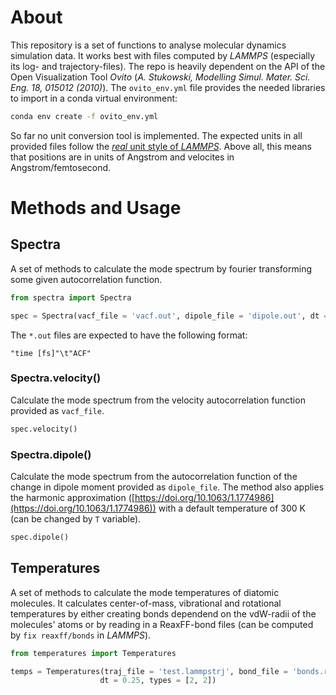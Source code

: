 # About

This repository is a set of functions to analyse molecular dynamics simulation data. It works best with files computed by *LAMMPS* (especially its log- and trajectory-files). 
The repo is heavily dependent on the API of the Open Visualization Tool *Ovito* (*A. Stukowski, Modelling Simul. Mater. Sci. Eng. 18, 015012 (2010)*). The `ovito_env.yml` file provides the needed libraries to import in a conda virtual environment:
```bash
conda env create -f ovito_env.yml
```
So far no unit conversion tool is implemented. The expected units in all provided files follow the [*real* unit style of *LAMMPS*](https://docs.lammps.org/units.html#description). Above all, this means that positions are in units of Angstrom and velocites in Angstrom/femtosecond.

# Methods and Usage

## Spectra

A set of methods to calculate the mode spectrum by fourier transforming some given autocorrelation function.

```python
from spectra import Spectra

spec = Spectra(vacf_file = 'vacf.out', dipole_file = 'dipole.out', dt = 0.25)
```

The `*.out` files are expected to have the following format:

```
"time [fs]"\t"ACF"
```


### Spectra.velocity()

Calculate the mode spectrum from the velocity autocorrelation function provided as `vacf_file`. 

```python
spec.velocity()
```

### Spectra.dipole()

Calculate the mode spectrum from the autocorrelation function of the change in dipole moment provided as `dipole_file`. The method also applies the harmonic approximation ([https://doi.org/10.1063/1.1774986](https://doi.org/10.1063/1.1774986)) with a default temperature of 300 K (can be changed by `T` variable).

```python
spec.dipole()
```

## Temperatures

A set of methods to calculate the mode temperatures of diatomic molecules. It calculates center-of-mass, vibrational and rotational temperatures by either creating bonds dependend on the vdW-radii of the molecules' atoms or by reading in a ReaxFF-bond files (can be computed by `fix reaxff/bonds` in *LAMMPS*).

```python
from temperatures import Temperatures

temps = Temperatures(traj_file = 'test.lammpstrj', bond_file = 'bonds.reaxff', 
                    dt = 0.25, types = [2, 2])
```

